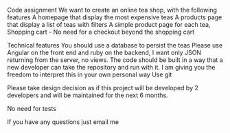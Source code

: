 Code assignment
We want to create an online tea shop, with the following features
A homepage that display the most expensive teas
A products page that display a list of teas with filters
A simple product page for each tea,
Shopping cart - No need for a checkout beyond the shopping cart

Technical features
You should use a database to persist the teas
Please use Angular on the front end and ruby on the backend, I want only JSON returning from the server,
no views.
The code should be built in a way that a new developer can take the repository and run with it.
I am giving you the freedom to interpret this in your own personal way
Use git

Please take design decision as if this project will be developed by
2 developers and will be maintained for the next 6 months.

No need for tests

If you have any questions just email me